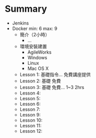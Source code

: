 # Summary

* Jenkins
* Docker min: 6 max: 9
  * 簡介（2小時）
    * ...
  * 環境安裝建置
    * AgileWorks
    * Windows
    * Linux
    * Mac OS X
  * Lesson 1: 基礎指令... 免費講座提供
  * Lesson 2: 基礎 免費
  * Lesson 3: 基礎 免費... 1~3 2hrs
  * Lesson 4:
  * Lesson 5:
  * Lesson 6:
  * Lesson 7: 
  * Lesson 9: 
  * Lesson 10:
  * Lesson 11: 
  * Lesson 12: 
